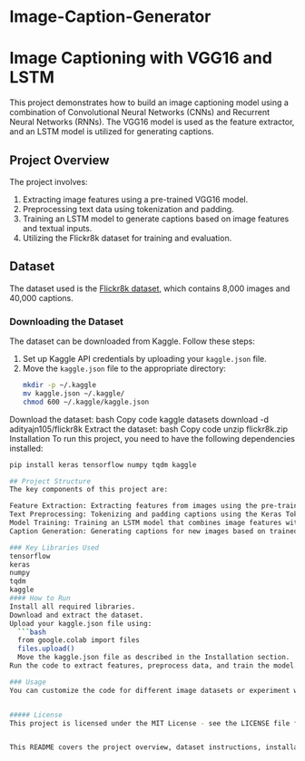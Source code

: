 # Image-Caption-Generator
# Image Captioning with VGG16 and LSTM

This project demonstrates how to build an image captioning model using a combination of Convolutional Neural Networks (CNNs) and Recurrent Neural Networks (RNNs). The VGG16 model is used as the feature extractor, and an LSTM model is utilized for generating captions.

## Project Overview

The project involves:

1. Extracting image features using a pre-trained VGG16 model.
2. Preprocessing text data using tokenization and padding.
3. Training an LSTM model to generate captions based on image features and textual inputs.
4. Utilizing the Flickr8k dataset for training and evaluation.

## Dataset

The dataset used is the [Flickr8k dataset](https://www.kaggle.com/datasets/adityajn105/flickr8k), which contains 8,000 images and 40,000 captions.

### Downloading the Dataset

The dataset can be downloaded from Kaggle. Follow these steps:

1. Set up Kaggle API credentials by uploading your `kaggle.json` file.
2. Move the `kaggle.json` file to the appropriate directory:
   ```bash
   mkdir -p ~/.kaggle
   mv kaggle.json ~/.kaggle/
   chmod 600 ~/.kaggle/kaggle.json
Download the dataset:
bash
Copy code
kaggle datasets download -d adityajn105/flickr8k
Extract the dataset:
bash
Copy code
unzip flickr8k.zip
Installation
To run this project, you need to have the following dependencies installed:

```bash
pip install keras tensorflow numpy tqdm kaggle

## Project Structure
The key components of this project are:

Feature Extraction: Extracting features from images using the pre-trained VGG16 model.
Text Preprocessing: Tokenizing and padding captions using the Keras Tokenizer and pad_sequences.
Model Training: Training an LSTM model that combines image features with text data.
Caption Generation: Generating captions for new images based on trained models.

### Key Libraries Used
tensorflow
keras
numpy
tqdm
kaggle
#### How to Run
Install all required libraries.
Download and extract the dataset.
Upload your kaggle.json file using:
  ```bash
  from google.colab import files
  files.upload()
  Move the kaggle.json file as described in the Installation section.
Run the code to extract features, preprocess data, and train the model.

### Usage
You can customize the code for different image datasets or experiment with various pre-trained models. The project is modular, allowing easy integration of other feature extractors or different text models.


##### License
This project is licensed under the MIT License - see the LICENSE file for details.


This README covers the project overview, dataset instructions, installation requirements, project st
